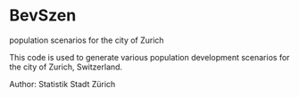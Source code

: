 # BevSzen
population scenarios for the city of Zurich

This code is used to generate various population development scenarios for the city of Zurich, Switzerland.

Author: Statistik Stadt Zürich
